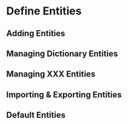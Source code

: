 # Define Entities

## Adding Entities
## Managing Dictionary Entities
## Managing XXX Entities
## Importing & Exporting Entities
## Default Entities